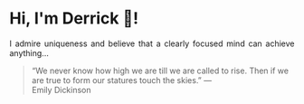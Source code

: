 # Hi, I'm Derrick 👋!
<p align="justify">I admire uniqueness and believe that a clearly focused mind can achieve anything...</p> 
<!-- #quote-start -->
<blockquote>&ldquo;We never know how high we are till we are called to rise. Then if we are true to form our statures touch the skies.&rdquo; &mdash; <footer>Emily Dickinson</footer></blockquote>
<!-- #quote-end -->
